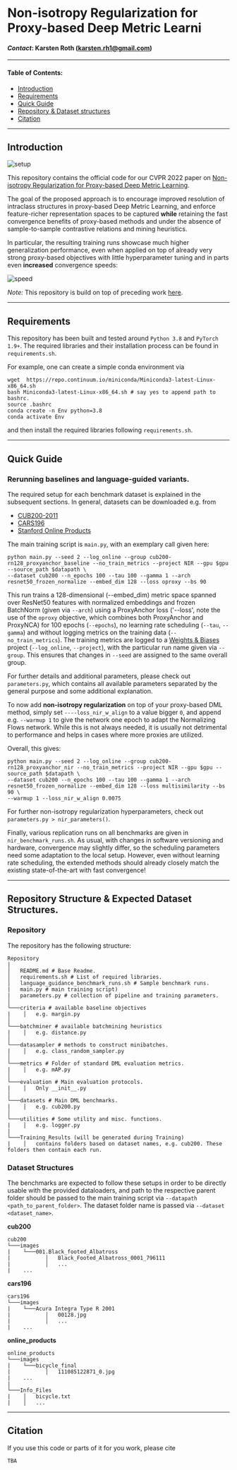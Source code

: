 # Non-isotropy Regularization for Proxy-based Deep Metric Learni
#### ___Contact___: Karsten Roth (karsten.rh1@gmail.com)

---
#### Table of Contents:
   * [Introduction](#usage)
   * [Requirements](#requirements)
   * [Quick Guide](#guide)  
   * [Repository & Dataset structures](#repo)
   * [Citation](#citation)   

---
## Introduction
![setup](images/setup.png)

This repository contains the official code for our CVPR 2022 paper on [Non-isotropy Regularization for Proxy-based Deep Metric Learning](#placeholder).

The goal of the proposed approach is to encourage improved resolution of intraclass structures in proxy-based Deep Metric Learning, and enforce feature-richer representation spaces to be captured __while__ retaining the fast convergence benefits of proxy-based methods and under the absence of sample-to-sample contrastive relations and mining heuristics.

In particular, the resulting training runs showcase much higher generalization performance, even when applied on top of already very strong proxy-based objectives with little hyperparameter tuning and in parts even __increased__ convergence speeds:

![speed](images/nir_speed.png)

_Note:_ This repository is build on top of preceding work [here](https://github.com/Confusezius/Revisiting_Deep_Metric_Learning_PyTorch).

---
## Requirements
This repository has been built and tested around `Python 3.8` and `PyTorch 1.9+`. The required libraries and their installation process can be found in `requirements.sh`.

For example, one can create a simple conda environment via
```
wget  https://repo.continuum.io/miniconda/Miniconda3-latest-Linux-x86_64.sh
bash Miniconda3-latest-Linux-x86_64.sh # say yes to append path to bashrc.
source .bashrc
conda create -n Env python=3.8
conda activate Env
```

and then install the required libraries following `requirements.sh`.



---
## Quick Guide

### Rerunning baselines and language-guided variants.
The required setup for each benchmark dataset is explained in the subsequent sections. In general, datasets can be downloaded e.g. from
* [CUB200-2011](http://www.vision.caltech.edu/visipedia/CUB-200.html)
* [CARS196](https://ai.stanford.edu/~jkrause/cars/car_dataset.html)
* [Stanford Online Products](http://cvgl.stanford.edu/projects/lifted_struct/)


The main training script is `main.py`, with an exemplary call given here:

```
python main.py --seed 2 --log_online --group cub200-rn128_proxyanchor_baseline --no_train_metrics --project NIR --gpu $gpu --source_path $datapath \
--dataset cub200 --n_epochs 100 --tau 100 --gamma 1 --arch resnet50_frozen_normalize --embed_dim 128 --loss oproxy --bs 90
```

This run trains a 128-dimensional (--embed_dim) metric space spanned over ResNet50 features with normalized embeddings and frozen BatchNorm (given via `--arch`) using a ProxyAnchor loss ('--loss', note the use of the `oproxy` objective, which combines both ProxyAnchor and ProxyNCA) for 100 epochs (`--epochs`), no learning rate scheduling (`--tau`, `--gamma`) and without logging metrics on the training data (`--no_train_metrics`).
The training metrics are logged to a [Weights & Biases](https://wandb.ai/) project (`--log_online`, `--project`), with the particular run name given via `--group`. This ensures that changes in `--seed` are assigned to the same overall group.

For further details and additional parameters, please check out `parameters.py`, which contains all available parameters separated by the general purpose and some additional explanation.

To now add __non-isotropy regularization__ on top of your proxy-based DML method, simply set `----loss_nir_w_align` to a value bigger `0`, and append e.g. `--warmup 1` to give the network one epoch to adapt the Normalizing Flows network. While this is not always needed, it is usually not detrimental to performance and helps in cases where more proxies are utilized.

Overall, this gives:

```
python main.py --seed 2 --log_online --group cub200-rn128_proxyanchor_nir --no_train_metrics --project NIR --gpu $gpu --source_path $datapath \
--dataset cub200 --n_epochs 100 --tau 100 --gamma 1 --arch resnet50_frozen_normalize --embed_dim 128 --loss multisimilarity --bs 90 \
--warmup 1 --loss_nir_w_align 0.0075
```

For further non-isotropy regularization hyperparameters, check out `parameters.py > nir_parameters()`.

Finally, various replication runs on all benchmarks are given in `nir_benchmark_runs.sh`.
As usual, with changes in software versioning and hardware, convergence may slightly differ, so the scheduling parameters need some adaptation to the local setup. However, even without learning rate scheduling, the extended methods should already closely match the existing state-of-the-art with fast convergence!




---
## Repository Structure & Expected Dataset Structures.

### Repository
The repository has the following structure:

```
Repository
|
│   README.md # Base Readme.
│   requirements.sh # List of required libraries.
│   language_guidance_benchmark_runs.sh # Sample benchmark runs.
|   main.py # main training script)
|   parameters.py # collection of pipeline and training parameters.
│   
└───criteria # available baseline objectives
|    │   e.g. margin.py
│   
└───batchminer # available batchmining heuristics
|    │   e.g. distance.py
│   
└───datasampler # methods to construct minibatches.
|    │   e.g. class_random_sampler.py
│   
└───metrics # Folder of standard DML evaluation metrics.
|    │   e.g. mAP.py
│   
└───evaluation # Main evaluation protocols.
|    │   Only __init__.py
│   
└───datasets # Main DML benchmarks.
|    │   e.g. cub200.py
│   
└───utilities # Some utility and misc. functions.
|    │   e.g. logger.py
|
└───Training_Results (will be generated during Training)
|    │   contains folders based on dataset names, e.g. cub200. These folders then contain each run.
```

### Dataset Structures
The benchmarks are expected to follow these setups in order to be directly usable with the provided dataloaders, and path to the respective parent folder should be passed to the main training script via `--datapath <path_to_parent_folder>`. The dataset folder name is passed via `--dataset <dataset_name>`.

__cub200__
```
cub200
└───images
|    └───001.Black_footed_Albatross
|           │   Black_Footed_Albatross_0001_796111
|           │   ...
|    ...
```

__cars196__
```
cars196
└───images
|    └───Acura Integra Type R 2001
|           │   00128.jpg
|           │   ...
|    ...
```

__online_products__
```
online_products
└───images
|    └───bicycle_final
|           │   111085122871_0.jpg
|    ...
|
└───Info_Files
|    │   bicycle.txt
|    │   ...
```



---
## Citation
If you use this code or parts of it for you work, please cite
```
TBA

```
